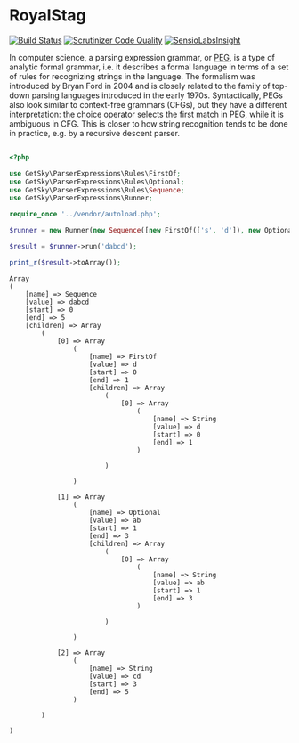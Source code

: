 RoyalStag
=========
[![Build Status](https://travis-ci.org/JimmDiGrizli/RoyalStag.svg)](https://travis-ci.org/JimmDiGrizli/RoyalStag)
[![Scrutinizer Code Quality](https://scrutinizer-ci.com/g/JimmDiGrizli/RoyalStag/badges/quality-score.png?b=develop)](https://scrutinizer-ci.com/g/JimmDiGrizli/RoyalStag/?branch=develop)
[![SensioLabsInsight](https://insight.sensiolabs.com/projects/d2b5f130-4e85-46fb-873f-bfcc9583c745/mini.png)](https://insight.sensiolabs.com/projects/d2b5f130-4e85-46fb-873f-bfcc9583c745)

In computer science, a parsing expression grammar, or [PEG](http://en.wikipedia.org/wiki/Parsing_expression_grammar "Parsing expression grammar"), is a type of analytic formal grammar, i.e. it describes a formal language in terms of a set of rules for recognizing strings in the language. The formalism was introduced by Bryan Ford in 2004 and is closely related to the family of top-down parsing languages introduced in the early 1970s. Syntactically, PEGs also look similar to context-free grammars (CFGs), but they have a different interpretation: the choice operator selects the first match in PEG, while it is ambiguous in CFG. This is closer to how string recognition tends to be done in practice, e.g. by a recursive descent parser.


```php

<?php

use GetSky\ParserExpressions\Rules\FirstOf;
use GetSky\ParserExpressions\Rules\Optional;
use GetSky\ParserExpressions\Rules\Sequence;
use GetSky\ParserExpressions\Runner;

require_once '../vendor/autoload.php';

$runner = new Runner(new Sequence([new FirstOf(['s', 'd']), new Optional('ab'), 'cd']));

$result = $runner->run('dabcd');

print_r($result->toArray());
```

```
Array
(
    [name] => Sequence
    [value] => dabcd
    [start] => 0
    [end] => 5
    [children] => Array
        (
            [0] => Array
                (
                    [name] => FirstOf
                    [value] => d
                    [start] => 0
                    [end] => 1
                    [children] => Array
                        (
                            [0] => Array
                                (
                                    [name] => String
                                    [value] => d
                                    [start] => 0
                                    [end] => 1
                                )

                        )

                )

            [1] => Array
                (
                    [name] => Optional
                    [value] => ab
                    [start] => 1
                    [end] => 3
                    [children] => Array
                        (
                            [0] => Array
                                (
                                    [name] => String
                                    [value] => ab
                                    [start] => 1
                                    [end] => 3
                                )

                        )

                )

            [2] => Array
                (
                    [name] => String
                    [value] => cd
                    [start] => 3
                    [end] => 5
                )

        )

)
```
